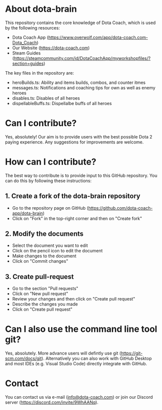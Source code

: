 # About dota-brain

This repository contains the core knowledge of Dota Coach, which is used by the following resources:
  - Dota Coach App (https://www.overwolf.com/app/dota-coach.com-Dota_Coach)
  - Our Website (https://dota-coach.com)
  - Steam Guides (https://steamcommunity.com/id/DotaCoachApp/myworkshopfiles/?section=guides)

The key files in the repository are:
  - heroBuilds.ts: Ability and items builds, combos, and counter itmes
  - messages.ts: Notifications and coaching tips for own as well as enemy heroes
  - disables.ts: Disables of all heroes
  - dispellableBuffs.ts: Dispellalbe buffs of all heroes

# Can I contribute?

Yes, absolutely! Our aim is to provide users with the best possible Dota 2 paying experience. Any suggestions for improvements are welcome.

# How can I contribute?

The best way to contribute is to provide input to this GitHub repository. You can do this by following these instructions:

## 1. Create a fork of the dota-brain repository
  - Go to the repository page on GitHub (https://github.com/dota-coach-app/dota-brain)
  - Click on "Fork" in the top-right corner and then on "Create fork"

## 2. Modify the documents
  - Select the document you want to edit
  - Click on the pencil icon to edit the document
  - Make changes to the document
  - Click on "Commit changes"

## 3. Create pull-request
  - Go to the section "Pull requests"
  - Click on "New pull request"
  - Review your changes and then click on "Create pull request"
  - Describe the changes you made
  - Click on "Create pull request"

# Can I also use the command line tool git?

Yes, absolutely. More advance users will defintly use git (https://git-scm.com/docs/git). Alternatively you can also work with GitHub Desktop and most IDEs (e.g. Visual Studio Code) directly integrate with GitHub.

# Contact

You can contact us via e-mail (info@dota-coach.com) or join our Discord server (https://discord.com/invite/9WhAANq).
